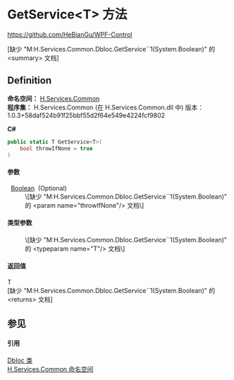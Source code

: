 # GetService&lt;T&gt; 方法
https://github.com/HeBianGu/WPF-Control

\[缺少 "M:H.Services.Common.DbIoc.GetService``1(System.Boolean)" 的 &lt;summary&gt; 文档\]



## Definition
**命名空间：** <a href="b9cdd84f-6623-a51a-f53b-465103ced202">H.Services.Common</a>  
**程序集：** H.Services.Common (在 H.Services.Common.dll 中) 版本：1.0.3+58daf524b91f25bbf55d2f64e549e4224fcf9802

**C#**
``` C#
public static T GetService<T>(
	bool throwIfNone = true
)

```



#### 参数
<dl><dt>  <a href="https://learn.microsoft.com/dotnet/api/system.boolean" target="_blank" rel="noopener noreferrer">Boolean</a>  (Optional)</dt><dd>\[缺少 "M:H.Services.Common.DbIoc.GetService``1(System.Boolean)" 的 &lt;param name="throwIfNone"/&gt; 文档\]</dd></dl>

#### 类型参数
<dl><dt /><dd>\[缺少 "M:H.Services.Common.DbIoc.GetService``1(System.Boolean)" 的 &lt;typeparam name="T"/&gt; 文档\]</dd></dl>

#### 返回值
T  
\[缺少 "M:H.Services.Common.DbIoc.GetService``1(System.Boolean)" 的 &lt;returns&gt; 文档\]

## 参见


#### 引用
<a href="063e9bca-e270-11fb-2c99-9b2b3768f34b">DbIoc 类</a>  
<a href="b9cdd84f-6623-a51a-f53b-465103ced202">H.Services.Common 命名空间</a>  
